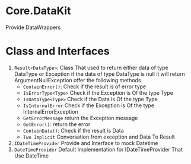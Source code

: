 ﻿# Core.DataKit
Provide DataWrappers
# Class and Interfaces
1. ```Result<DataType>```:  Class That used to return either data of type DataType or Exception if the data of type DataType is null it will return ArgumentNullException offer the following methods
     -  ```ContainError()```: Check if the result is of error type
     -  ```IsErrorType<Type>``` Check if the Exception is Of the type Type
     -  ```IsDataType<Type>``` Check if the Data is Of the type Type
     -  ```IsInternalError``` Check if the Exception is Of the type InternalErrorException
     -  ```GetErrorMessage``` return the Exception message
     -  ```GetError()```: return the error
     -  ```ContainData()```: Check if the result is Data
     -  ```Two Implicit``` Conversation from exception and Data To Result
2. ```IDateTimeProvider``` Provide and Interface to mock Datetime
3. ```DateTimeProvider``` Default Implementation for IDateTimeProvider That Use DateTime
